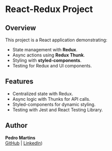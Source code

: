 # React-Redux Project  

## Overview  
This project is a React application demonstrating:  
- State management with **Redux**.  
- Async actions using **Redux Thunk**.  
- Styling with **styled-components**.  
- Testing for Redux and UI components.  

## Features  
- Centralized state with Redux.  
- Async logic with Thunks for API calls.  
- Styled-components for dynamic styling.  
- Testing with Jest and React Testing Library.

## Author  
**Pedro Martins**  
[GitHub](https://github.com/Pedro77Martins) | [LinkedIn](https://www.linkedin.com/in/pedromartins77/)) 
   
